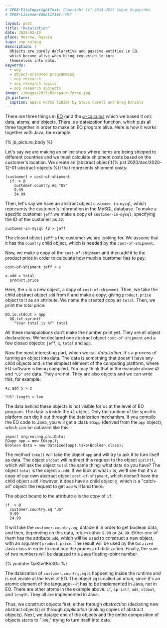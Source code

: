 ```yaml
---
# SPDX-FileCopyrightText: Copyright (c) 2014-2025 Yegor Bugayenko
# SPDX-License-Identifier: MIT

layout: post
title: "Dataization"
date: 2021-02-10
place: Moscow, Russia
tags: oop eolang
description: |
  Objects are purely declarative and passive entities in EO,
  which become alive when being requested to turn
  themselves into data.
keywords:
  - oop
  - object-oriented programming
  - oop research
  - oop research topics
  - oop research subjects
image: /images/2021/02/space-force.jpg
jb_picture:
  caption: Space Force (2020) by Steve Carell and Greg Daniels
---
```


There are three things in [EO](https://www.eolang.org)
(and the [𝜑-calculus](https://arxiv.org/abs/2111.13384) which we
based it on): data, atoms, and objects. There is a dataization
function, which puts all three together in order to make an EO
program alive. Here is how it works together with Java,
for example.

<!--more-->

{% jb_picture_body %}

Let's say we are making an online shop where items are
being shipped to different countries and we must calculate
shipment costs based on the customer's location. We create
an [abstract object]({% pst 2020/dec/2020-12-01-abstract-objects %})
that represents shipment costs:

```text
[customer] > cost-of-shipment
  if. > @
    customer.country.eq "US"
    9.99
    24.99
```

Then, let's say we have an abstract object `customer-in-mysql`,
which represents the customer's information in the MySQL database. To
make a specific customer `jeff` we make a copy of `customer-in-mysql`,
specifying the ID of the customer as `42`:

```text
customer-in-mysql 42 > jeff
```

The closed object `jeff` is the customer we are looking for.
We assume that it has the `country` child object, which is needed by
the `cost-of-shipment`.

Now, we make a copy of the `cost-of-shipment` and then
add it to the product price in order to calculate how
much a customer has to pay:

```text
cost-of-shipment jeff > x

x.add > total
  product.price
```

Here, the `x` is a new object, a copy of `cost-of-shipment`. Then,
we take the child abstract object `add` from it and make a copy,
giving `product.price` object to it as an attribute. We name the created copy
as `total`. Then, we print the total price:

```text
QQ.io.stdout > app
  QQ.txt.sprintf
    "Your total is %f" total
```

All these manipulations don't make the number print yet. They
are all object declarations. We've declared one abstract object
`cost-of-shipment` and a few closed objects: `jeff`, `x`, `total` and
`app`.

Now the most interesting part, which we call _dataization_. It's a process
of turning an object into data. The data is something that doesn't have
any child objects and is the simplest element of the computing platform,
where EO software is being compiled. You may think that in the example
above `42` and `"US"` are data. They are not. They are also objects
and we can write this, for example:

```text
42.add 5 > z

"US".length > len
```

The data behind these objects is not visible for us at the level of
EO program. The data is inside the `42` object. Only the runtime
of the specific platform can dig it out through the dataization
mechanism. If you compile the EO code to Java, you will get
a class `EOapp` (derived from the `app` object), which can be dataized
like this:

```text
import org.eolang.phi.Data;
EOapp app = new EOapp();
Boolean data = new Dataized(app).take(Boolean.class);
```

The method `take()` will take the object `app` and will try to ask it
to turn itself as data. The object `stdout` will redirect this request
to the object `sprintf`, which will ask the object `total` the same thing:
what data do you have? The object `total` is the object `x.add`.
If we look at what `x` is, we'll see that it's a copy of our own
abstract object `cost-of-shipment`, which doesn't have the child object `add`!
However, it does have a child object `@`, which is a "catch-all" object:
the request to get `add` will land there.

The object bound to the attribute `@` is the copy of `if`:

```text
if. > @
  customer.country.eq "US"
  9.99
  24.99
```

It will take the `customer.country.eq`, dataize it in order to get
boolean data, and then, depending on this data, return either `9.99` or `24.99`.
Either one of them has the attribute `add`, which will be used to
construct a new object, with an argument `product.price`. The result
will be used by the `Dataized` Java class in order to continue the process
of dataization. Finally, the sum of two numbers will be dataized to a
Java floating-point number.

{% youtube QaKIw1Bh3Oc %}

The dataization of `customer.country.eq` is happening inside
the runtime and is not visible at the level of EO. The object
`eq` is called an _atom_, since it's an atomic element of the language---it
has to be implemented in Java, not in EO. There are other atoms
in the example above: `if`, `sprintf`, `add`, `stdout`, and `length`.
They all are implemented in Java.

Thus, we construct objects first, either through _abstraction_ (declaring new
abstract objects) or through _application_ (making copies of abstract
objects). Next, we dataize one of the objects and the entire composition
of objects starts to "live," trying to turn itself into data.
